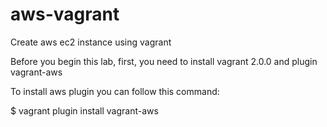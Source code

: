 # aws-vagrant
Create aws ec2 instance using vagrant

Before you begin this lab, first, you need to install vagrant 2.0.0 and plugin vagrant-aws

To install aws plugin you can follow this command:

$ vagrant plugin install vagrant-aws
